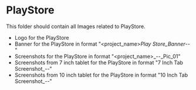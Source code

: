 # PlayStore

This folder should contain all Images related to PlayStore.

- Logo for the PlayStore
- Banner for the PlayStore in format "<project_name>_Play Store_Banner_<year>-<month>-<day>"
- Screenshots for the PlayStore in format "<project_name>_<year>-<month>-<day>_Pic_01"
- Screenshots from 7 inch tablet for the PlayStore in format "7 Inch Tab Screenshot_<year>-<month>-<day>"
- Screenshots from 10 inch tablet for the PlayStore in format "10 Inch Tab Screenshot_<year>-<month>-<day>"